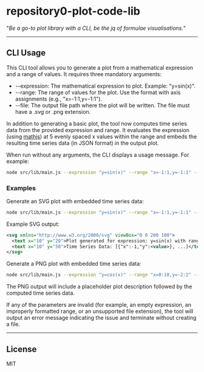 # repository0-plot-code-lib

"_Be a go-to plot library with a CLI, be the jq of formulae visualisations._"

---

## CLI Usage

This CLI tool allows you to generate a plot from a mathematical expression and a range of values. It requires three mandatory arguments:

- --expression: The mathematical expression to plot. Example: "y=sin(x)".
- --range: The range of values for the plot. Use the format with axis assignments (e.g., "x=-1:1,y=-1:1").
- --file: The output file path where the plot will be written. The file must have a .svg or .png extension.

In addition to generating a basic plot, the tool now computes time series data from the provided expression and range. It evaluates the expression (using [mathjs](https://mathjs.org)) at 5 evenly spaced x values within the range and embeds the resulting time series data (in JSON format) in the output plot.

When run without any arguments, the CLI displays a usage message. For example:

```bash
node src/lib/main.js --expression "y=sin(x)" --range "x=-1:1,y=-1:1" --file output.svg
```

### Examples

Generate an SVG plot with embedded time series data:
```bash
node src/lib/main.js --expression "y=sin(x)" --range "x=-1:1,y=-1:1" --file output.svg
```

Example SVG output:
```xml
<svg xmlns="http://www.w3.org/2000/svg" viewBox="0 0 200 100">
  <text x="10" y="20">Plot generated for expression: y=sin(x) with range: x=-1:1,y=-1:1</text>
  <text x="10" y="50">Time Series Data: [{"x":-1,"y":<value>}, ...]</text>
</svg>
```

Generate a PNG plot with embedded time series data:
```bash
node src/lib/main.js --expression "y=cos(x)" --range "x=0:10,y=-2:2" --file output.png
```

The PNG output will include a placeholder plot description followed by the computed time series data.

If any of the parameters are invalid (for example, an empty expression, an improperly formatted range, or an unsupported file extension),
the tool will output an error message indicating the issue and terminate without creating a file.

---

## License

MIT
